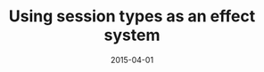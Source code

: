 ---
type: article
authors:
  - Dominic Orchard
  - Nobuko Yoshida
title: "Using session types as an effect system"
venue: "PLACES 2015"
note: "In Proceedings PLACES 2015 colocated with ETAPS 2015"
date: 2015-04-01
resource:
  doi: 10.4204/EPTCS.203.1
  pdf-url: https://arxiv.org/pdf/1602.03591.pdf
  bibtex: 2015-places
---